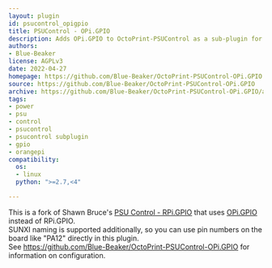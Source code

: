 ```yaml
---
layout: plugin
id: psucontrol_opigpio
title: PSUControl - OPi.GPIO
description: Adds OPi.GPIO to OctoPrint-PSUControl as a sub-plugin for OrangePi Zero and other SBCs supported by OPi.GPIO.
authors:
- Blue-Beaker
license: AGPLv3
date: 2022-04-27
homepage: https://github.com/Blue-Beaker/OctoPrint-PSUControl-OPi.GPIO
source: https://github.com/Blue-Beaker/OctoPrint-PSUControl-OPi.GPIO
archive: https://github.com/Blue-Beaker/OctoPrint-PSUControl-OPi.GPIO/archive/master.zip
tags:
- power
- psu
- control
- psucontrol
- psucontrol subplugin
- gpio
- orangepi
compatibility:
  os:
  - linux
  python: ">=2.7,<4"

---
```


This is a fork of Shawn Bruce's [PSU Control - RPi.GPIO](https://plugins.octoprint.org/plugins/psucontrol_rpigpio/) that uses [OPi.GPIO](https://github.com/rm-hull/OPi.GPIO) instead of RPi.GPIO.  
SUNXI naming is supported additionally, so you can use pin numbers on the board like "PA12" directly in this plugin.  
See <https://github.com/Blue-Beaker/OctoPrint-PSUControl-OPi.GPIO> for information on configuration.  
